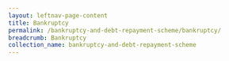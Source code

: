 ```yaml
---
layout: leftnav-page-content
title: Bankruptcy
permalink: /bankruptcy-and-debt-repayment-scheme/bankruptcy/
breadcrumb: Bankruptcy
collection_name: bankruptcy-and-debt-repayment-scheme
---
```

